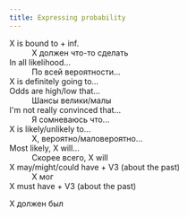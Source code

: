 ```yaml
---
title: Expressing probability
---
```


<dl>
<dt>X is bound to + inf.
<dd>X должен что-то сделать
<dt>In all likelihood...
<dd>По всей вероятности...
<dt>X is definitely going to...
<dt>Odds are high/low that...
<dd>Шансы велики/малы
<dt>I'm not really convinced that...
<dd>Я сомневаюсь что...
<dt>X is likely/unlikely to...
<dd>X, вероятно/маловероятно...
<dt>Most likely, X will...
<dd>Скорее всего, X will

<dt>X may/might/could have + V3 (about the past)
<dd>X мог 
<dt>X must have + V3 (about the past)
</dl>X должен был 
